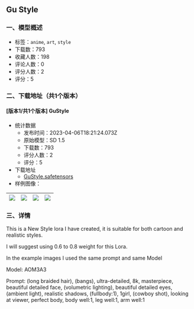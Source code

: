 ## Gu Style
### 一、模型概述

- 标签：`anime`, `art`, `style`
- 下载数：793
- 收藏人数：198
- 评论人数：0
- 评分人数：2
- 评分：5

### 二、下载地址（共1个版本）

#### [版本1/共1个版本] GuStyle

- 统计数据
  - 发布时间：2023-04-06T18:21:24.073Z
  - 原始模型：SD 1.5
  - 下载数：793
  - 评分人数：2
  - 评分：5
- 下载地址
  - [GuStyle.safetensors](https://civitai.com/api/download/models/38381)
- 样例图像：

| <img src="https://image.civitai.com/xG1nkqKTMzGDvpLrqFT7WA/40aa4b62-1e57-491c-51fa-b6cdb0b69900/width=450/424298.jpeg" /> | <img src="https://image.civitai.com/xG1nkqKTMzGDvpLrqFT7WA/1d95cf51-6ce6-4f9b-5c6c-5bc361820400/width=450/424297.jpeg" /> | <img src="https://image.civitai.com/xG1nkqKTMzGDvpLrqFT7WA/250ee0dc-1471-405a-113a-521ebbe0c800/width=450/424296.jpeg" /> | <img src="https://image.civitai.com/xG1nkqKTMzGDvpLrqFT7WA/598c1233-c145-466a-ca1e-7a4bdaf41c00/width=450/424299.jpeg" /> |
| ---- | ---- | ---- | ---- |


### 三、详情
<p>This is a New Style lora I have created, it is suitable for both cartoon and realistic styles.</p><p>I will suggest using 0.6 to 0.8 weight for this Lora.</p><p>In the example images I used the same prompt and same Model</p><p>Model: AOM3A3</p><p>Prompt: (long braided hair), (bangs), ultra-detailed, 8k, masterpiece, beautiful detailed face, (volumetric lighting), beautiful detailed eyes, (ambient light), realistic shadows, (fullbody:1), 1girl, (cowboy shot), looking at viewer, perfect body, body well:1, leg well:1, arm well:1</p>